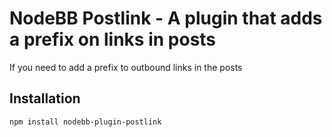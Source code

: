 # NodeBB Postlink - A plugin that adds a prefix on links in posts

If you need to add a prefix to outbound links in the posts

## Installation

    npm install nodebb-plugin-postlink

